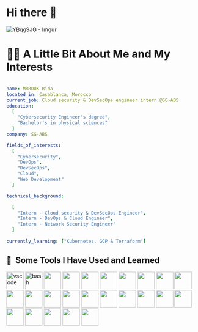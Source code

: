 
<h1> Hi there 👋 </h1>

 ![YBqg9JG - Imgur](https://github.com/R1daM/R1daM/assets/110902239/928161d8-dc1f-4ec9-9dc0-33fa3bac954a)

<h1> 👨‍💻 A Little Bit About Me and My Interests </h1>

```yaml

name: MBROUK Rida
located_in: Casablanca, Morocco
current_job: Cloud security & DevSecOps engineer intern @SG-ABS
education:
  [
    "Cybersecurity Engineer's degree",
    "Bachelor's in physical sciences"
  ]
company: SG-ABS

fields_of_interests:
  [
    "Cybersecurity",
    "DevOps",
    "DevSecOps",
    "Cloud",
    "Web Development"
  ]

technical_background:

  [
    "Intern - Cloud security & DevSecOps Engineer",
    "Intern - DevOps & Cloud Engineer",
    "Intern - Network Security Engineer"
  ]
  
currently_learning: ["Kubernetes, GCP & Terraform"]
```

<h2> 🚀 &nbsp;Some Tools I Have Used and Learned</h2>
<p align="left">
  
<img src="https://cdn.jsdelivr.net/gh/devicons/devicon/icons/vscode/vscode-original.svg" alt="vscode" width="45" height="45"/>
<img src="https://cdn.jsdelivr.net/gh/devicons/devicon/icons/bash/bash-original.svg" alt="bash" width="45" height="45"/>
<img src="https://cdn.jsdelivr.net/gh/devicons/devicon/icons/docker/docker-original-wordmark.svg" width="45" height="45" />
<img src="https://cdn.jsdelivr.net/gh/devicons/devicon/icons/kubernetes/kubernetes-plain-wordmark.svg" width="45" height="45" />
<img src="https://cdn.jsdelivr.net/gh/devicons/devicon/icons/ansible/ansible-original-wordmark.svg" width="45" height="45" />
<img src="https://cdn.jsdelivr.net/gh/devicons/devicon/icons/python/python-original.svg" width="45" height="45" />
<img src="https://cdn.jsdelivr.net/gh/devicons/devicon/icons/linux/linux-original.svg" width="45" height="45" />
<img src="https://cdn.jsdelivr.net/gh/devicons/devicon/icons/gitlab/gitlab-original-wordmark.svg" width="45" height="45" />
<img src="https://cdn.jsdelivr.net/gh/devicons/devicon/icons/git/git-original-wordmark.svg" width="45" height="45" />
<img src="https://cdn.jsdelivr.net/gh/devicons/devicon/icons/amazonwebservices/amazonwebservices-plain-wordmark.svg" width="45" height="45" />
<img src="https://cdn.jsdelivr.net/gh/devicons/devicon/icons/argocd/argocd-original.svg" width="45" height="45" />
<img src="https://cdn.jsdelivr.net/gh/devicons/devicon/icons/prometheus/prometheus-original.svg" width="45" height="45" /> 
<img src="https://cdn.jsdelivr.net/gh/devicons/devicon/icons/nginx/nginx-original.svg" width="45" height="45" /> 
<img src="https://cdn.jsdelivr.net/gh/devicons/devicon/icons/mysql/mysql-original-wordmark.svg" width="45" height="45" />
<img src="https://cdn.jsdelivr.net/gh/devicons/devicon/icons/jenkins/jenkins-original.svg" width="45" height="45" />
<img src="https://cdn.jsdelivr.net/gh/devicons/devicon/icons/html5/html5-plain-wordmark.svg" width="45" height="45" />
<img src="https://cdn.jsdelivr.net/gh/devicons/devicon/icons/digitalocean/digitalocean-original-wordmark.svg" width="45" height="45" />
<img src="https://cdn.jsdelivr.net/gh/devicons/devicon/icons/css3/css3-original.svg" width="45" height="45" />
<img src="https://cdn.jsdelivr.net/gh/devicons/devicon/icons/bootstrap/bootstrap-original-wordmark.svg" width="45" height="45" />
<img src="https://cdn.jsdelivr.net/gh/devicons/devicon/icons/apache/apache-original-wordmark.svg" width="45" height="45" />
<img src="https://cdn.jsdelivr.net/gh/devicons/devicon/icons/grafana/grafana-original-wordmark.svg" width="45" height="45" />
<img src="https://cdn.jsdelivr.net/gh/devicons/devicon/icons/github/github-original.svg" width="45" height="45" />
<img src="https://img.icons8.com/?size=100&id=kEkT1u7zTDk5&format=png&color=000000" width="45" height="45" />
<img src="https://img.icons8.com/?size=100&id=123603&format=png&color=000000" width="45" height="45" />
<img src="https://img.icons8.com/?size=100&id=38561&format=png&color=000000" width="45" height="45" />




                                                       
          
          
          
          
          
          
          
          
                    
          
          
</p>

<!--
**R1daM/R1daM** is a ✨ _special_ ✨ repository because its `README.md` (this file) appears on your GitHub profile.

Here are some ideas to get you started:

- 🔭 I’m currently working on ...
- 🌱 I’m currently learning ...
- 👯 I’m looking to collaborate on ...
- 🤔 I’m looking for help with ...
- 💬 Ask me about ...
- 📫 How to reach me: ...
- 😄 Pronouns: ...
- ⚡ Fun fact: ...
-->
